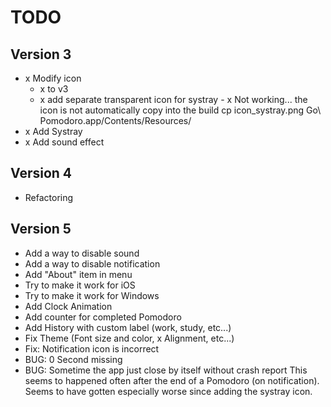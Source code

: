 # TODO

## Version 3
- x Modify icon
	- x to v3
  - x add separate transparent icon for systray
		- x Not working... the icon is not automatically copy into the build
			cp icon_systray.png Go\ Pomodoro.app/Contents/Resources/
- x Add Systray
- x Add sound effect

## Version 4
- Refactoring


## Version 5
- Add a way to disable sound 
- Add a way to disable notification
- Add "About" item in menu
- Try to make it work for iOS
- Try to make it work for Windows
- Add Clock Animation
- Add counter for completed Pomodoro
- Add History with custom label (work, study, etc...)
- Fix Theme (Font size and color, x Alignment, etc...)
- Fix: Notification icon is incorrect
- BUG: 0 Second missing
- BUG: Sometime the app just close by itself without crash report
			 This seems to happened often after the end of a Pomodoro (on notification). 
			 Seems to have gotten especially worse since adding the systray icon. 

